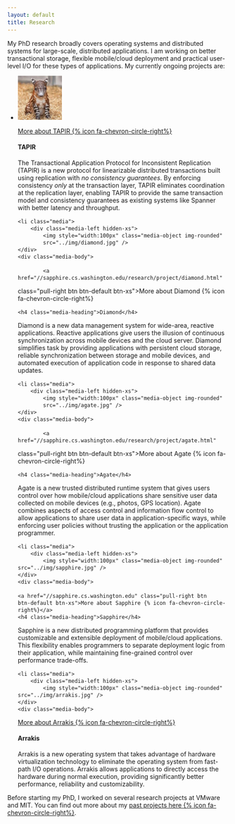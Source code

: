```yaml
---
layout: default
title: Research
---
```


My PhD research broadly covers operating systems and distributed
systems for large-scale, distributed applications. I am working on
better transactional storage, flexible mobile/cloud deployment and
practical user-level I/O for these types of applications. My currently
ongoing projects are:


<ul class="media-list">
    <li class="media">
		<div class="media-left hidden-xs">
			<img style="width:100px" class="media-object img-rounded"
    src="../img/felix.jpg" />
	</div>
	<div class="media-body">

<a href="tapir/index.html" class="pull-right btn btn-default btn-xs">More about TAPIR {% icon fa-chevron-circle-right%}</a>
	<h4 class="media-heading">TAPIR</h4>

The Transactional Application Protocol for Inconsistent Replication
(TAPIR) is a new protocol for linearizable distributed transactions
built using replication with <em>no consistency guarantees</em>. By
enforcing consistency <em>only</em> at the transaction layer, TAPIR
eliminates coordination at the replication layer, enabling TAPIR to
provide the same transaction model and consistency guarantees as
existing systems like Spanner with better latency and throughput.
</div>
</li>

    <li class="media">
		<div class="media-left hidden-xs">
			<img style="width:100px" class="media-object img-rounded"
			src="../img/diamond.jpg" />
	</div>
	<div class="media-body">
	
			<a href="//sapphire.cs.washington.edu/research/project/diamond.html"
class="pull-right btn btn-default btn-xs">More about Diamond
{% icon fa-chevron-circle-right%}</a>

	<h4 class="media-heading">Diamond</h4>

Diamond is a new data management system for wide-area, reactive
applications.  Reactive applications give users the illusion of
continuous synchronization across mobile devices and the cloud server.
Diamond simplifies task by providing applications with persistent
cloud storage, reliable synchronization between storage and mobile
devices, and automated execution of application code in response to
shared data updates.  </li>

    <li class="media">
		<div class="media-left hidden-xs">
			<img style="width:100px" class="media-object img-rounded"
			src="../img/agate.jpg" />
	</div>
	<div class="media-body">
	
			<a href="//sapphire.cs.washington.edu/research/project/agate.html"
class="pull-right btn btn-default btn-xs">More about Agate
{% icon fa-chevron-circle-right%}</a>

	<h4 class="media-heading">Agate</h4>

Agate is a new trusted distributed runtime system that gives users
control over how mobile/cloud applications share sensitive user data
collected on mobile devices (e.g., photos, GPS location).  Agate
combines aspects of access control and information flow control to
allow applications to share user data in application-specific ways,
while enforcing user policies without trusting the application or the
application programmer.

</li>

    <li class="media">
		<div class="media-left hidden-xs">
			<img style="width:100px" class="media-object img-rounded"
    src="../img/sapphire.jpg" />
	</div>
	<div class="media-body">

	<a href="//sapphire.cs.washington.edu" class="pull-right btn
	btn-default btn-xs">More about Sapphire {% icon fa-chevron-circle-right%}</a>
	<h4 class="media-heading">Sapphire</h4>

Sapphire is a new distributed programming platform that provides
customizable and extensible deployment of mobile/cloud applications.
This flexibility enables programmers to separate deployment logic from
their application, while maintaining fine-grained control over
performance trade-offs.
</div>
</li>

    <li class="media">
		<div class="media-left hidden-xs">
			<img style="width:100px" class="media-object img-rounded"
    src="../img/arrakis.jpg" />
	</div>
	<div class="media-body">
<a href="//arrakis.cs.washington.edu" class="pull-right btn
btn-default btn-xs">More about Arrakis
{% icon fa-chevron-circle-right%}</a>
	<h4 class="media-heading">Arrakis</h4>

Arrakis is a new operating system that takes advantage of hardware
virtualization technology to eliminate the operating system from
fast-path I/O operations. Arrakis allows applications to directly
access the hardware during normal execution, providing significantly
better performance, reliability and customizability.
<br />
</div>
</li>

</ul>

Before starting my PhD, I worked on several research projects at
VMware and MIT. You can find out more about my [past projects here {% icon fa-chevron-circle-right%}](past.html).

